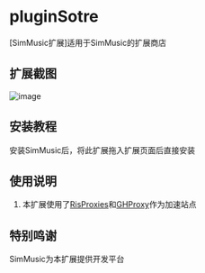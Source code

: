 # pluginSotre
[SimMusic扩展]适用于SimMusic的扩展商店

## 扩展截图

![image](https://github.com/user-attachments/assets/57e61788-341b-4b38-b817-926b2c1cbc62)

## 安装教程
安装SimMusic后，将此扩展拖入扩展页面后直接安装

## 使用说明

1. 本扩展使用了[RisProxies](https://proxies.3r60.top/)和[GHProxy](https://mirror.ghproxy.com/)作为加速站点

## 特别鸣谢

SimMusic为本扩展提供开发平台
